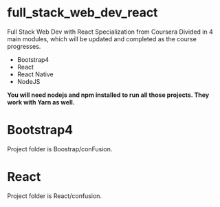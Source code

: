 # full_stack_web_dev_react
Full Stack Web Dev with React Specialization from Coursera
Divided in 4 main modules, which will be updated and completed as the course progresses.

* Bootstrap4
* React
* React Native
* NodeJS

**You will need nodejs and npm installed to run all those projects. They work with Yarn as well.**

# Bootstrap4
Project folder is Boostrap/conFusion.

# React
Project folder is React/confusion.
